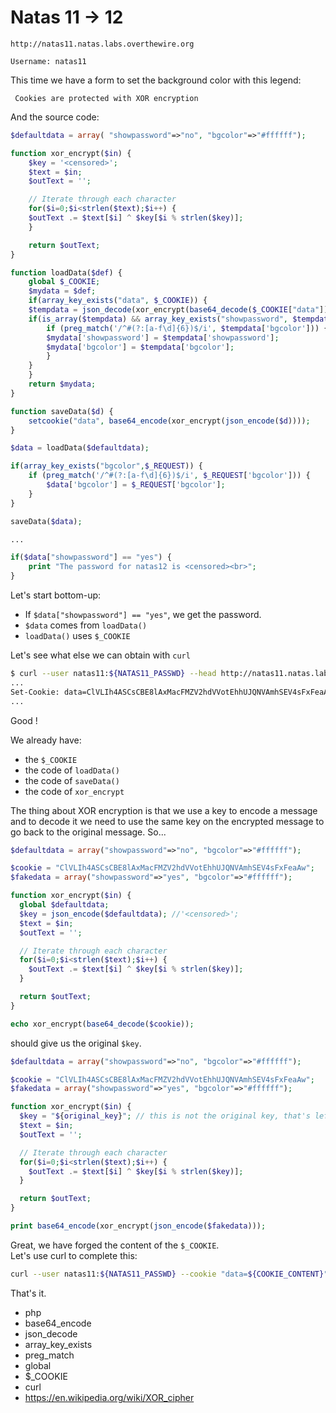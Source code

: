 # Natas 11 -> 12

```
http://natas11.natas.labs.overthewire.org
```

```
Username: natas11
```

This time we have a form to set the background color with this legend:  

```
 Cookies are protected with XOR encryption
```

And the source code:

```php
$defaultdata = array( "showpassword"=>"no", "bgcolor"=>"#ffffff");

function xor_encrypt($in) {
    $key = '<censored>';
    $text = $in;
    $outText = '';

    // Iterate through each character
    for($i=0;$i<strlen($text);$i++) {
    $outText .= $text[$i] ^ $key[$i % strlen($key)];
    }

    return $outText;
}

function loadData($def) {
    global $_COOKIE;
    $mydata = $def;
    if(array_key_exists("data", $_COOKIE)) {
    $tempdata = json_decode(xor_encrypt(base64_decode($_COOKIE["data"])), true);
    if(is_array($tempdata) && array_key_exists("showpassword", $tempdata) && array_key_exists("bgcolor", $tempdata)) {
        if (preg_match('/^#(?:[a-f\d]{6})$/i', $tempdata['bgcolor'])) {
        $mydata['showpassword'] = $tempdata['showpassword'];
        $mydata['bgcolor'] = $tempdata['bgcolor'];
        }
    }
    }
    return $mydata;
}

function saveData($d) {
    setcookie("data", base64_encode(xor_encrypt(json_encode($d))));
}

$data = loadData($defaultdata);

if(array_key_exists("bgcolor",$_REQUEST)) {
    if (preg_match('/^#(?:[a-f\d]{6})$/i', $_REQUEST['bgcolor'])) {
        $data['bgcolor'] = $_REQUEST['bgcolor'];
    }
}

saveData($data);

...

if($data["showpassword"] == "yes") {
    print "The password for natas12 is <censored><br>";
}

```

Let's start bottom-up:  

* If `$data["showpassword"] == "yes"`, we get the password.  
* `$data` comes from `loadData()`  
* `loadData()` uses `$_COOKIE`

Let's see what else we can obtain with `curl`

```bash
$ curl --user natas11:${NATAS11_PASSWD} --head http://natas11.natas.labs.overthewire.org
...
Set-Cookie: data=ClVLIh4ASCsCBE8lAxMacFMZV2hdVVotEhhUJQNVAmhSEV4sFxFeaAw
...
```

Good !  
  
We already have:  

* the `$_COOKIE`
* the code of `loadData()`
* the code of `saveData()`
* the code of `xor_encrypt`

The thing about XOR encryption is that we use a key to encode a message and to decode it we need to use the same key on the encrypted message to go back to the original message. So...

```php
$defaultdata = array("showpassword"=>"no", "bgcolor"=>"#ffffff");

$cookie = "ClVLIh4ASCsCBE8lAxMacFMZV2hdVVotEhhUJQNVAmhSEV4sFxFeaAw";
$fakedata = array("showpassword"=>"yes", "bgcolor"=>"#ffffff");

function xor_encrypt($in) {
  global $defaultdata;
  $key = json_encode($defaultdata); //'<censored>';
  $text = $in;
  $outText = '';

  // Iterate through each character
  for($i=0;$i<strlen($text);$i++) {
    $outText .= $text[$i] ^ $key[$i % strlen($key)];
  }

  return $outText;
}

echo xor_encrypt(base64_decode($cookie));
```

should give us the original `$key`.

```php
$defaultdata = array("showpassword"=>"no", "bgcolor"=>"#ffffff");

$cookie = "ClVLIh4ASCsCBE8lAxMacFMZV2hdVVotEhhUJQNVAmhSEV4sFxFeaAw";
$fakedata = array("showpassword"=>"yes", "bgcolor"=>"#ffffff");

function xor_encrypt($in) {
  $key = "${original_key}"; // this is not the original key, that's left to you to discover :-)
  $text = $in;
  $outText = '';

  // Iterate through each character
  for($i=0;$i<strlen($text);$i++) {
    $outText .= $text[$i] ^ $key[$i % strlen($key)];
  }

  return $outText;
}

print base64_encode(xor_encrypt(json_encode($fakedata)));
```

Great, we have forged the content of the `$_COOKIE`.  
Let's use curl to complete this:

```bash
curl --user natas11:${NATAS11_PASSWD} --cookie "data=${COOKIE_CONTENT}" http://natas11.natas.labs.overthewire.org
```

That's it.

* php
* base64_encode
* json_decode
* array_key_exists
* preg_match
* global
* $_COOKIE
* curl
* https://en.wikipedia.org/wiki/XOR_cipher
